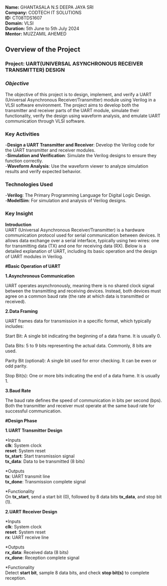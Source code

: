 **Name:** GHANTASALA N.S DEEPA JAYA SRI                                                                                                                                                                                              
**Company:** CODTECH IT SOLUTIONS                                                                                                                                                                                            
**ID:** CT08TDS1607                                                                                                                                                                                                                            
**Domain:** VLSI                                                                                                                                                                                                                      
**Duration:** 5th June to 5th July 2024                                                                                                                                                                                                      
**Mentor:** MUZZAMIL AHEMED                                                                                                                                                                                                                                                                                   
## **Overview of the Project**                                                                                                                                              
### **Project**: UART(UNIVERSAL ASYNCHRONOUS RECEIVER TRANSMITTER) DESIGN                                                                                                                                  
### *Objective*                                                                                                                                                                                                        
The objective of this project is to design, implement, and verify a UART (Universal Asynchronous Receiver/Transmitter) module using Verilog in a VLSI software environment. The project aims to develop both the transmitter and receiver parts of the UART module, simulate their functionality, verify the design using waveform analysis, and emulate UART communication through VLSI software.                                                                                                                 
### Key Activities                                                                                                                                                                                                                                                                                                                      
-**Design a UART Transmitter and Receiver**: Develop the Verilog code for the UART transmitter and receiver modules.                                      
-**Simulation and Verification**: Simulate the Verilog designs to ensure they function correctly.                                                                     
-**Waveform Analysis**: Use the waveform viewer to analyze simulation results and verify expected behavior.                                                                  
### Technologies Used                                                                                                                                                                                                                                                                                                                   
-**Verilog**: The Primary Programming Language for Digital Logic Design.                                                                                            
-**ModelSim**: For simulation and analysis of Verilog designs. 

### Key Insight                                                                                                                                                             
**Introduction**                                                                                                                                                     
UART (Universal Asynchronous Receiver/Transmitter) is a hardware communication protocol used for serial communication between devices. It allows data exchange over a serial interface, typically using two wires: one for transmitting data (TX) and one for receiving data (RX). Below is a detailed explanation of UART, including its basic operation and the design of UART modules in Verilog.

**#Basic Operation of UART**                                                                                                                                            

**1.Asynchronous Communication**

UART operates asynchronously, meaning there is no shared clock signal between the transmitting and receiving devices. Instead, both devices must agree on a common baud rate (the rate at which data is transmitted or received).                                                                                                      

**2.Data Framing**

UART frames data for transmission in a specific format, which typically includes:

Start Bit: A single bit indicating the beginning of a data frame. It is usually 0.

Data Bits: 5 to 9 bits representing the actual data. Commonly, 8 bits are used.

Parity Bit (optional): A single bit used for error checking. It can be even or odd parity.

Stop Bit(s): One or more bits indicating the end of a data frame. It is usually 1.                                                                                      

**3.Baud Rate**

The baud rate defines the speed of communication in bits per second (bps). Both the transmitter and receiver must operate at the same baud rate for successful communication.

**#Design Phase**                                                                                                                                                                

**1.UART Transmitter Design**

*Inputs                                                                                                                                                             
**clk**: System clock                                                                                                                                               
**reset**: System reset                                                                                                                                             
**tx_start**: Start transmission signal                                                                                                                             
**tx_data**: Data to be transmitted (8 bits)                                                                                                                            

*Outputs                                                                                                                                                            
**tx**: UART transmit line                                                                                                                                          
**tx_done**: Transmission complete signal                                                                                                                               

*Functionality                                                                                                                                                      
On **tx_start**, send a start bit (0), followed by 8 data bits **tx_data**, and stop bit (1).                                                                                        

**2.UART Receiver Design**


*Inputs                                                                                                                                                             
**clk**: System clock                                                                                                                                               
**reset**: System reset                                                                                                                                             
**rx**: UART receive line                                                                                                                                            

*Outputs                                                                                                                                                            
**rx_data**: Received data (8 bits)                                                                                                                                 
**rx_done**: Reception complete signal                                                                                                                              

*Functionality                                                                                                                                                      
Detect **start bit**, sample 8 data bits, and check **stop bit(s)** to complete reception.
